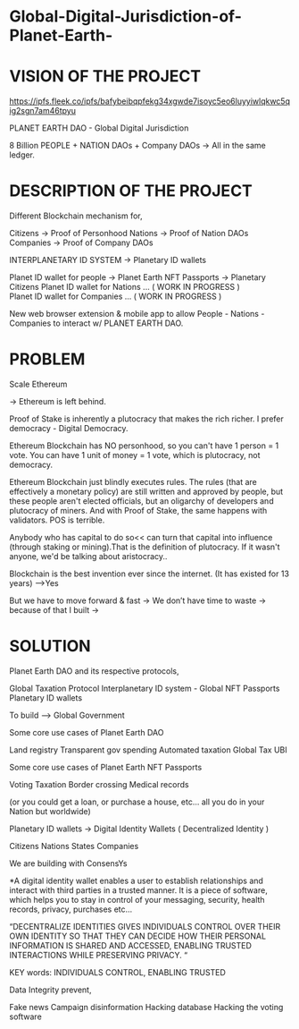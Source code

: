 # Global-Digital-Jurisdiction-of-Planet-Earth-  
# VISION OF THE PROJECT

https://ipfs.fleek.co/ipfs/bafybeibqpfekg34xgwde7isoyc5eo6luyyiwlqkwc5qig2sgn7am46tpyu



PLANET EARTH DAO -  Global Digital Jurisdiction


8 Billion PEOPLE + NATION DAOs + Company DAOs → All in the same ledger.



# DESCRIPTION OF THE PROJECT

Different Blockchain mechanism for,

Citizens → Proof of Personhood
Nations  → Proof of Nation DAOs
Companies → Proof of Company DAOs


INTERPLANETARY ID SYSTEM →  Planetary ID wallets

Planet ID wallet for people → Planet Earth NFT Passports → Planetary Citizens
Planet ID wallet for Nations  ...   ( WORK IN PROGRESS )         
Planet ID wallet for Companies ...  ( WORK IN PROGRESS )     

                          
New web browser extension & mobile app to allow People - Nations - Companies to interact w/ PLANET EARTH DAO.




# PROBLEM 

Scale Ethereum

→ Ethereum is left behind.

Proof of Stake is inherently a plutocracy that makes the rich richer.
I prefer democracy - Digital Democracy.

Ethereum Blockchain has NO personhood, so you can't have 1 person = 1 vote. 
You can have 1 unit of money = 1 vote, which is plutocracy, not democracy.

Ethereum Blockchain just blindly executes rules. 
The rules (that are effectively a monetary policy) are still written and approved by people, but these people aren't elected officials, but an oligarchy of developers and plutocracy of miners. And with Proof of Stake, the same happens with validators. POS is terrible.

Anybody who has capital to do so<< can turn that capital into influence (through staking or mining).That is the definition of plutocracy. If it wasn't anyone, we'd be talking about aristocracy..

Blockchain is the best invention ever since the internet. (It has existed for 13 years) -->Yes

But we have to move forward & fast → We don’t have time to waste → because of that I built →




# SOLUTION


Planet Earth DAO  and its respective protocols,


Global Taxation Protocol
Interplanetary ID system - Global NFT Passports
Planetary ID wallets


To build  --> Global Government


Some core use cases of Planet Earth DAO 

Land registry
Transparent gov spending
Automated taxation Global Tax
UBI

Some core use cases of Planet Earth NFT Passports

Voting
Taxation
Border crossing
Medical records

(or you could get a loan, or purchase a house, etc…  all you do in your Nation but worldwide)


Planetary ID wallets → Digital Identity Wallets  (  Decentralized Identity )

Citizens
Nations States
Companies

We are building with ConsensYs



*A digital identity wallet enables a user to establish relationships and interact with third parties in a trusted manner. It is a piece of software, which helps you to stay in control of your messaging, security, health records, privacy, purchases etc…


“DECENTRALIZE IDENTITIES GIVES INDIVIDUALS CONTROL OVER THEIR OWN IDENTITY SO THAT THEY CAN DECIDE HOW THEIR PERSONAL INFORMATION IS SHARED AND ACCESSED, ENABLING TRUSTED INTERACTIONS WHILE PRESERVING PRIVACY. “

KEY words:  INDIVIDUALS CONTROL, ENABLING TRUSTED


 Data Integrity  prevent,

Fake news
Campaign disinformation
Hacking database
Hacking the voting software



